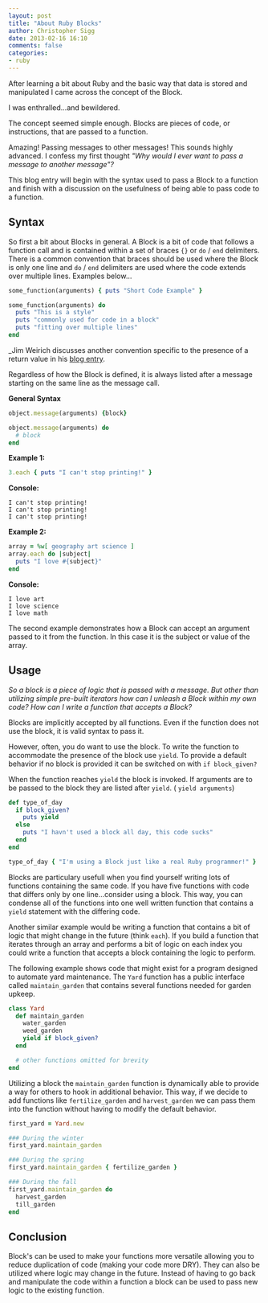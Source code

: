 ```yaml
---
layout: post
title: "About Ruby Blocks"
author: Christopher Sigg
date: 2013-02-16 16:10
comments: false
categories:
- ruby
---
```

After learning a bit about Ruby and the basic way that data is stored and
manipulated I came across the concept of the Block.

I was enthralled...and bewildered.

The concept seemed simple enough. Blocks are pieces of code, or instructions,
that are passed to a function.

Amazing! Passing messages to other messages! This sounds highly advanced.  I
confess my first thought _"Why would I ever want to pass a message to another
message"?_

This blog entry will begin with the syntax used to pass a Block to a function
and finish with a discussion on the usefulness of being able to pass code to a
function.


## Syntax

So first a bit about Blocks in general. A Block is a bit of code that follows a
function call and is contained within a set of braces `{}` or `do` / `end`
delimiters. There is a common convention that braces should be used where the
Block is only one line and `do` / `end` delimiters are used where the code
extends over multiple lines. Examples below...

```ruby
some_function(arguments) { puts "Short Code Example" }
```

```ruby
some_function(arguments) do
  puts "This is a style"
  puts "commonly used for code in a block"
  puts "fitting over multiple lines"
end
```

_Jim Weirich discusses another convention specific to the presence of a return
value in his [blog
entry](http://onestepback.org/index.cgi/Tech/Ruby/BraceVsDoEnd.rdoc).

Regardless of how the Block is defined, it is always listed after a message
starting on the same line as the message call.

**General Syntax**

```ruby
object.message(arguments) {block}

object.message(arguments) do
  # block
end
```

**Example 1:**

```ruby
3.each { puts "I can't stop printing!" }
```

**Console:**

```text
I can't stop printing!
I can't stop printing!
I can't stop printing!
```

**Example 2:**

```ruby
array = %w[ geography art science ]
array.each do |subject|
  puts "I love #{subject}"
end
```

**Console:**

```text
I love art
I love science
I love math
```

The second example demonstrates how a Block can accept an argument passed to it
from the function. In this case it is the subject or value of the array.

## Usage

_So a block is a piece of logic that is passed with a message. But other than
utilizing simple pre-built iterators how can I unleash a Block within my own
code? How can I write a function that accepts a Block?_

Blocks are implicitly accepted by all functions. Even if the function does not
use the block, it is valid syntax to pass it.

However, often, you do want to use the block. To write the function to
accommodate the presence of the block use `yield`. To provide a default
behavior if no block is provided it can be switched on with `if block_given?`

When the function reaches `yield` the block is invoked. If arguments are to be
passed to the block they are listed after `yield`. ( `yield arguments`)

```ruby
def type_of_day
  if block_given?
    puts yield
  else
    puts "I havn't used a block all day, this code sucks"
  end
end

type_of_day { "I'm using a Block just like a real Ruby programmer!" }
```

Blocks are particulary usefull when you find yourself writing lots of functions
containing the same code. If you have five functions with code that differs
only by one line...consider using a block. This way, you can condense all of
the functions into one well written function that contains a `yield` statement
with the differing code.

Another similar example would be writing a function that contains a bit of
logic that might change in the future (think `each`). If you build a function
that iterates through an array and performs a bit of logic on each index you
could write a function that accepts a block containing the logic to perform.

The following example shows code that might exist for a program designed to
automate yard maintenance. The `Yard` function has a public interface called
`maintain_garden` that contains several functions needed for garden upkeep.

```ruby
class Yard
  def maintain_garden
    water_garden
    weed_garden
    yield if block_given?
  end

  # other functions omitted for brevity
end
```

Utilizing a block the `maintain_garden` function is dynamically able to provide
a way for others to hook in additional behavior. This way, if we decide to add
functions like `fertilize_garden` and `harvest_garden` we can pass them into
the function without having to modify the default behavior.

```ruby
first_yard = Yard.new

### During the winter
first_yard.maintain_garden

### During the spring
first_yard.maintain_garden { fertilize_garden }

### During the fall
first_yard.maintain_garden do
  harvest_garden
  till_garden
end
```

## Conclusion

Block's can be used to make your functions more versatile allowing you to
reduce duplication of code (making your code more DRY). They can also be
utilized where logic may change in the future. Instead of having to go back and
manipulate the code within a function a block can be used to pass new logic to
the existing function.
